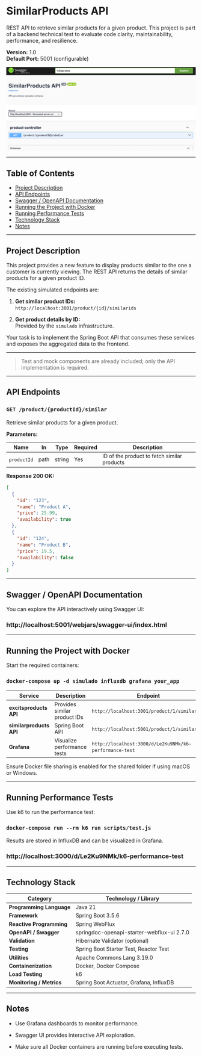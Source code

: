# SimilarProducts API

REST API to retrieve similar products for a given product. This project is part of a backend technical test to evaluate code clarity, maintainability, performance, and resilience.

**Version:** 1.0  
**Default Port:** 5001 (configurable)

![img_2.png](img_2.png)

---

## Table of Contents

- [Project Description](#project-description)
- [API Endpoints](#api-endpoints)
- [Swagger / OpenAPI Documentation](#swagger--openapi-documentation)
- [Running the Project with Docker](#running-the-project-with-docker)
- [Running Performance Tests](#running-performance-tests)
- [Technology Stack](#technology-stack)
- [Notes](#notes)

---

## Project Description

This project provides a new feature to display products similar to the one a customer is currently viewing. The REST API returns the details of similar products for a given product ID.

The existing simulated endpoints are:

1. **Get similar product IDs:**  
   `http://localhost:3001/product/{id}/similarids`

2. **Get product details by ID:**  
   Provided by the `simulado` infrastructure.

Your task is to implement the Spring Boot API that consumes these services and exposes the aggregated data to the frontend.

---


> Test and mock components are already included; only the API implementation is required.

---

## API Endpoints

### `GET /product/{productId}/similar`

Retrieve similar products for a given product.

**Parameters:**

| Name        | In   | Type   | Required | Description                                  |
|------------|------|--------|----------|----------------------------------------------|
| `productId` | path | string | Yes      | ID of the product to fetch similar products |

**Response 200 OK:**

```json
[
  {
    "id": "123",
    "name": "Product A",
    "price": 25.99,
    "availability": true
  },
  {
    "id": "124",
    "name": "Product B",
    "price": 19.5,
    "availability": false
  }
]

```
---
## Swagger / OpenAPI Documentation

You can explore the API interactively using Swagger UI:

### http://localhost:5001/webjars/swagger-ui/index.html

---

## Running the Project with Docker

Start the required containers:

### `docker-compose up -d simulado influxdb grafana your_app`

| Service                 | Description                  | Endpoint                                                |
| ----------------------- | ---------------------------- | ------------------------------------------------------- |
| **excitsproducts API**  | Provides similar product IDs | `http://localhost:3001/product/1/similarids`            |
| **similarproducts API** |  Spring Boot API         | `http://localhost:5001/product/1/similar`               |
| **Grafana**             | Visualize performance tests  | `http://localhost:3000/d/Le2Ku9NMk/k6-performance-test` |

Ensure Docker file sharing is enabled for the shared folder if using macOS or Windows.

---

## Running Performance Tests

Use k6 to run the performance test:

### `docker-compose run --rm k6 run scripts/test.js`

Results are stored in InfluxDB and can be visualized in Grafana.

### http://localhost:3000/d/Le2Ku9NMk/k6-performance-test

---
## Technology Stack

| Category                 | Technology / Library                       |
| ------------------------ | ------------------------------------------ |
| **Programming Language** | Java 21                                    |
| **Framework**            | Spring Boot 3.5.6                          |
| **Reactive Programming** | Spring WebFlux                             |
| **OpenAPI / Swagger**    | springdoc-openapi-starter-webflux-ui 2.7.0 |
| **Validation**           | Hibernate Validator (optional)             |
| **Testing**              | Spring Boot Starter Test, Reactor Test     |
| **Utilities**            | Apache Commons Lang 3.19.0                 |
| **Containerization**     | Docker, Docker Compose                     |
| **Load Testing**         | k6                                         |
| **Monitoring / Metrics** | Spring Boot Actuator, Grafana, InfluxDB    |

---

## Notes

- Use Grafana dashboards to monitor performance.

- Swagger UI provides interactive API exploration.

- Make sure all Docker containers are running before executing tests.
